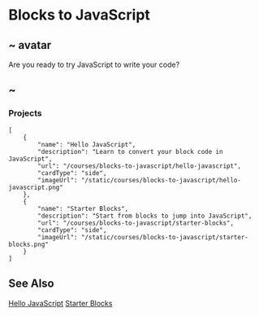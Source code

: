 # Blocks to JavaScript

## ~ avatar

Are you ready to try JavaScript to write your code?

## ~

### Projects

```codecard
[
    {
        "name": "Hello JavaScript",
        "description": "Learn to convert your block code in JavaScript",
        "url": "/courses/blocks-to-javascript/hello-javascript",
        "cardType": "side",
        "imageUrl": "/static/courses/blocks-to-javascript/hello-javascript.png"
    },
    {
        "name": "Starter Blocks",
        "description": "Start from blocks to jump into JavaScript",
        "url": "/courses/blocks-to-javascript/starter-blocks",
        "cardType": "side",
        "imageUrl": "/static/courses/blocks-to-javascript/starter-blocks.png"
    }
]
```

## See Also

[Hello JavaScript](/courses/blocks-to-javascript/hello-javascript)
[Starter Blocks](/courses/blocks-to-javascript/starter-blocks)
